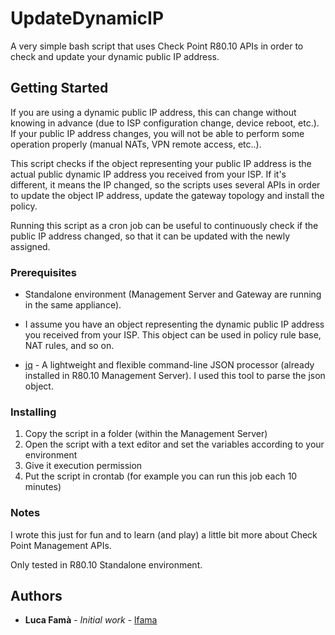 # UpdateDynamicIP

A very simple bash script that uses Check Point R80.10 APIs in order to check and update your dynamic public IP address.

## Getting Started

If you are using a dynamic public IP address, this can change without knowing in advance (due to ISP configuration change, device reboot, etc.). 
If your public IP address changes, you will not be able to perform some operation properly (manual NATs, VPN remote access, etc..).

This script checks if the object representing your public IP address is the actual public dynamic IP address you received from your ISP. If it's different, it means the IP changed, so the scripts uses several APIs in order to update the object IP address, update the gateway topology and install the policy. 

Running this script as a cron job can be useful to continuously check if the public IP address changed, so that it can be updated with the newly assigned. 

### Prerequisites

* Standalone environment (Management Server and Gateway are running in the same appliance).

* I assume you have an object representing the dynamic public IP address you received from your ISP. This object can be used in policy rule base, NAT rules, and so on.

* [jq](https://stedolan.github.io/jq/) - A lightweight and flexible command-line JSON processor (already installed in R80.10 Management Server). I used this tool to parse the json object.


### Installing

1. Copy the script in a folder (within the Management Server)
2. Open the script with a text editor and set the variables according to your environment
2. Give it execution permission
3. Put the script in crontab (for example you can run this job each 10 minutes)

### Notes

I wrote this just for fun and to learn (and play) a little bit more about Check Point Management APIs. 

Only tested in R80.10 Standalone environment.

## Authors

* **Luca Famà** - *Initial work* - [lfama](https://github.com/lfama)



